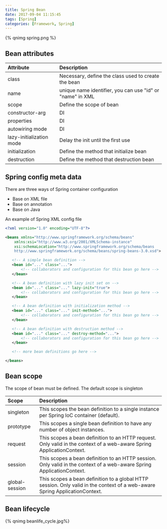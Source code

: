 ```yaml
---
title: Spring Bean
date: 2017-09-04 11:15:45
tags: [Spring]
categories: [Framework, Spring]
---
```


{% qnimg spring.png %}

## Bean attributes

|Attribute|Description|
|:-|:-|
|class|Necessary, define the class used to create the bean|
|name|unique name identifier, you can use "id" or "name" in XML|
|scope|Define the scope of bean|
|constructor-arg|DI|
|properties|DI|
|autowiring mode|DI|
|lazy-initialization mode|Delay the init until the first use|
|initialization|Define the method that initialize bean|
|destruction|Define the method that destruction bean|

## Spring config meta data
There are three ways of Spring container configuration
* Base on XML file
* Base on annotation
* Base on Java

An example of Spring XML config file
```xml
<?xml version="1.0" encoding="UTF-8"?>

<beans xmlns="http://www.springframework.org/schema/beans"
    xmlns:xsi="http://www.w3.org/2001/XMLSchema-instance"
    xsi:schemaLocation="http://www.springframework.org/schema/beans
    http://www.springframework.org/schema/beans/spring-beans-3.0.xsd">

   <!-- A simple bean definition -->
   <bean id="..." class="...">
       <!-- collaborators and configuration for this bean go here -->
   </bean>

   <!-- A bean definition with lazy init set on -->
   <bean id="..." class="..." lazy-init="true">
       <!-- collaborators and configuration for this bean go here -->
   </bean>

   <!-- A bean definition with initialization method -->
   <bean id="..." class="..." init-method="...">
       <!-- collaborators and configuration for this bean go here -->
   </bean>

   <!-- A bean definition with destruction method -->
   <bean id="..." class="..." destroy-method="...">
       <!-- collaborators and configuration for this bean go here -->
   </bean>

   <!-- more bean definitions go here -->

</beans>
```

## Bean scope
The scope of bean must be defined. The default scope is singleton

|Scope|Description|
|:-|:-|
|singleton|This scopes the bean definition to a single instance per Spring IoC container (default).|
|prototype|This scopes a single bean definition to have any number of object instances.|
|request|This scopes a bean definition to an HTTP request. Only valid in the context of a web-aware Spring ApplicationContext.|
|session|This scopes a bean definition to an HTTP session. Only valid in the context of a web-aware Spring ApplicationContext.|
|global-session|This scopes a bean definition to a global HTTP session. Only valid in the context of a web-aware Spring ApplicationContext.|

## Bean lifecycle

{% qnimg beanlife_cycle.jpg%}
